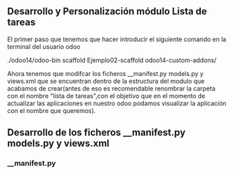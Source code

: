 ## Desarrollo y Personalización módulo Lista de tareas

El primer paso que tenemos que hacer introducir el siguiente comando en la terminal del usuario odoo

./odoo14/odoo-bin scaffold Ejemplo02-scaffold odoo14-custom-addons/

Ahora tenemos que modifcar los ficheros __manifest.py models.py y views.xml que se encuentran dentro de la estructura del modulo que acabamos de crear(antes de eso es recomendable renombrar la carpeta con el nombre "lista de tareas",con el objetivo que en el momento de actualizar las aplicaciones en nuestro odoo podamos visualizar la aplicación con el nombre que queremos).

## Desarrollo de los ficheros __manifest.py models.py y views.xml

### __manifest.py

